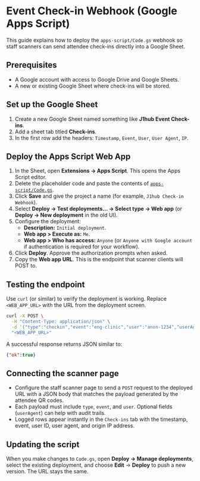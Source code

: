 # Event Check-in Webhook (Google Apps Script)

This guide explains how to deploy the `apps-script/Code.gs` webhook so staff scanners can send attendee check-ins directly into a Google Sheet.

## Prerequisites

- A Google account with access to Google Drive and Google Sheets.
- A new or existing Google Sheet where check-ins will be stored.

## Set up the Google Sheet

1. Create a new Google Sheet named something like **J1hub Event Check-ins**.
2. Add a sheet tab titled **Check-ins**.
3. In the first row add the headers: `Timestamp`, `Event`, `User`, `User Agent`, `IP`.

## Deploy the Apps Script Web App

1. In the Sheet, open **Extensions → Apps Script**. This opens the Apps Script editor.
2. Delete the placeholder code and paste the contents of [`apps-script/Code.gs`](../../apps-script/Code.gs).
3. Click **Save** and give the project a name (for example, `J1hub Check-in Webhook`).
4. Select **Deploy → Test deployments… → Select type → Web app** (or **Deploy → New deployment** in the old UI).
5. Configure the deployment:
   - **Description:** `Initial deployment`.
   - **Web app > Execute as:** `Me`.
   - **Web app > Who has access:** `Anyone` (or `Anyone with Google account` if authentication is required for your workflow).
6. Click **Deploy**. Approve the authorization prompts when asked.
7. Copy the **Web app URL**. This is the endpoint that scanner clients will POST to.

## Testing the endpoint

Use `curl` (or similar) to verify the deployment is working. Replace `<WEB_APP_URL>` with the URL from the deployment screen.

```bash
curl -X POST \
  -H "Content-Type: application/json" \
  -d '{"type":"checkin","event":"eng-clinic","user":"anon-1234","userAgent":"Scanner-App/1.0"}' \
  "<WEB_APP_URL>"
```

A successful response returns JSON similar to:

```json
{"ok":true}
```

## Connecting the scanner page

- Configure the staff scanner page to send a `POST` request to the deployed URL with a JSON body that matches the payload generated by the attendee QR codes.
- Each payload must include `type`, `event`, and `user`. Optional fields (`userAgent`) can help with audit trails.
- Logged rows appear instantly in the `Check-ins` tab with the timestamp, event, user ID, user agent, and origin IP address.

## Updating the script

When you make changes to `Code.gs`, open **Deploy → Manage deployments**, select the existing deployment, and choose **Edit** → **Deploy** to push a new version. The URL stays the same.
